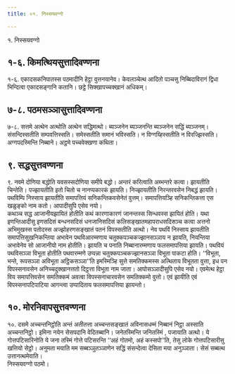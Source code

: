 ```yaml
---
title: ०१. निस्सयवग्गो

---
```

१. निस्सयवग्गो  


## १-६. किमत्थियसुत्तादिवण्णना

१-६. एकादसकनिपातस्स पठमादीनि हेट्ठा वुत्तनयानेव। केवलञ्चेत्थ आदितो पञ्चसु निब्बिदाविरागं द्विधा भिन्दित्वा एकादसङ्गानि कतानि। छट्ठे सिक्खापच्चक्खानं अधिकम्।  


## ७-८. पठमसञ्ञासुत्तादिवण्णना

७-८. सत्तमे अत्थेन अत्थोति अत्थेन सद्धिमत्थो। ब्यञ्जनेन ब्यञ्जनन्ति ब्यञ्जनेन सद्धिं ब्यञ्जनम्। संसन्दिस्सतीति सम्पवत्तिस्सति। समेस्सतीति समानं भविस्सति। न विग्गय्हिस्सतीति न विरज्झिस्सति। अग्गपदस्मिन्ति निब्बाने। अट्ठमे पच्चवेक्खणा कथिता।  


## ९. सद्धसुत्तवण्णना

९. नवमे दोणिया बद्धोति यवसस्सदोणिया समीपे बद्धो। अन्तरं करित्वाति अब्भन्तरे कत्वा। झायतीति चिन्तेति। पज्झायतीति इतो चितो च नानप्पकारकं झायति। निज्झायतीति निरन्तरवसेन निबद्धं झायति। पथविम्पि निस्साय झायतीति समापत्तियं सनिकन्तिकवसेनेतं वुत्तम्। समापत्तियञ्हि सनिकन्तिकत्ता एस खळुङ्को नाम कतो। आपादीसुपि एसेव नयो।  
कथञ्च सद्ध आजानीयझायितं होतीति कथं कारणाकारणं जानन्तस्स सिन्धवस्स झायितं होति। यथा इणन्तिआदीसु इणसदिसं बन्धनसदिसं धनजानिसदिसं कलिसङ्खातमहापराधसदिसञ्च कत्वा अत्तनो अभिमुखस्स पतोदस्स अज्झोहरणसङ्खातं पतनं विपस्सतीति अत्थो। नेव पथविं निस्साय झायतीति समापत्तिसुखनिकन्तिया अभावेन पथविआरम्मणाय चतुक्कपञ्चकज्झानसञ्ञाय न झायति, नियन्तिया अभावेनेव सो आजानीयो नाम होतीति। झायति च पनाति निब्बानारम्मणाय फलसमापत्तिया झायति। पथवियं पथविसञ्ञा विभूता होतीति पथवारम्मणे उप्पन्ना चतुक्कपञ्चकज्झानसञ्ञा विभूता पाकटा होति। ‘‘विभूता, भन्ते, रूपसञ्ञा अविभूता अट्ठिकसञ्ञा’’ति इमस्मिञ्हि सुत्ते समतिक्कमस्स अत्थिताय विभूतता वुत्ता, इध पन विपस्सनावसेन अनिच्चदुक्खानत्ततो दिट्ठत्ता विभूता नाम जाता। आपोसञ्ञादीसुपि एसेव नयो। एवमेत्थ हेट्ठा विय समापत्तिवसेन समतिक्कमं अवत्वा विपस्सनाचारवसेन समतिक्कमो वुत्तो। एवं झायीति एवं विपस्सनापटिपाटिया आगन्त्वा उप्पादिताय फलसमापत्तिया झायन्तो।  


## १०. मोरनिवापसुत्तवण्णना

१०. दसमे अच्चन्तनिट्ठोति अन्तं अतीतत्ता अच्चन्तसङ्खातं अविनासधम्मं निब्बानं निट्ठा अस्साति अच्चन्तनिट्ठो। इमिना नयेन सेसपदानि वेदितब्बानि। जनेतस्मिन्ति जनितस्मिं , पजायाति अत्थो। ये गोत्तपटिसारिनोति ये जना तस्मिं गोत्ते पटिसरन्ति ‘‘अहं गोतमो, अहं कस्सपो’’ति, तेसु लोके गोत्तपटिसारीसु खत्तियो सेट्ठो। अनुमता मयाति मम सब्बञ्ञुतञ्ञाणेन सद्धिं संसन्देत्वा देसिता मया अनुञ्ञाता। सेसं सब्बत्थ उत्तानत्थमेवाति।  
निस्सयवग्गो पठमो।  
